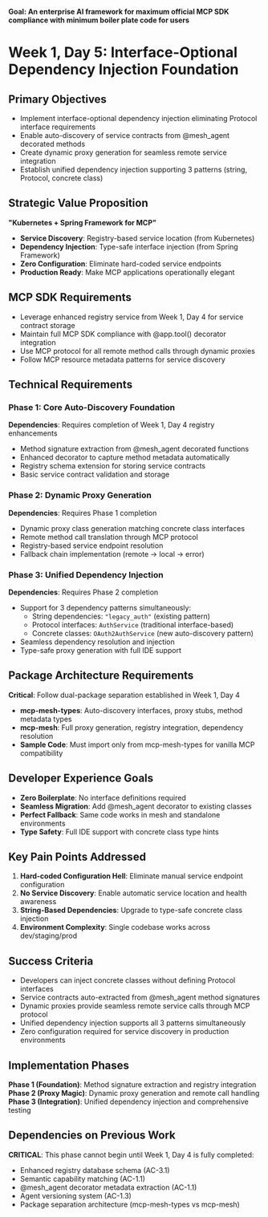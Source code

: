 **Goal: An enterprise AI framework for maximum official MCP SDK compliance with minimum boiler plate code for users**

# Week 1, Day 5: Interface-Optional Dependency Injection Foundation

## Primary Objectives

- Implement interface-optional dependency injection eliminating Protocol interface requirements
- Enable auto-discovery of service contracts from @mesh_agent decorated methods
- Create dynamic proxy generation for seamless remote service integration
- Establish unified dependency injection supporting 3 patterns (string, Protocol, concrete class)

## Strategic Value Proposition

**"Kubernetes + Spring Framework for MCP"**

- **Service Discovery**: Registry-based service location (from Kubernetes)
- **Dependency Injection**: Type-safe interface injection (from Spring Framework)
- **Zero Configuration**: Eliminate hard-coded service endpoints
- **Production Ready**: Make MCP applications operationally elegant

## MCP SDK Requirements

- Leverage enhanced registry service from Week 1, Day 4 for service contract storage
- Maintain full MCP SDK compliance with @app.tool() decorator integration
- Use MCP protocol for all remote method calls through dynamic proxies
- Follow MCP resource metadata patterns for service discovery

## Technical Requirements

### Phase 1: Core Auto-Discovery Foundation

**Dependencies**: Requires completion of Week 1, Day 4 registry enhancements

- Method signature extraction from @mesh_agent decorated functions
- Enhanced decorator to capture method metadata automatically
- Registry schema extension for storing service contracts
- Basic service contract validation and storage

### Phase 2: Dynamic Proxy Generation

**Dependencies**: Requires Phase 1 completion

- Dynamic proxy class generation matching concrete class interfaces
- Remote method call translation through MCP protocol
- Registry-based service endpoint resolution
- Fallback chain implementation (remote → local → error)

### Phase 3: Unified Dependency Injection

**Dependencies**: Requires Phase 2 completion

- Support for 3 dependency patterns simultaneously:
  - String dependencies: `"legacy_auth"` (existing pattern)
  - Protocol interfaces: `AuthService` (traditional interface-based)
  - Concrete classes: `OAuth2AuthService` (new auto-discovery pattern)
- Seamless dependency resolution and injection
- Type-safe proxy generation with full IDE support

## Package Architecture Requirements

**Critical**: Follow dual-package separation established in Week 1, Day 4

- **mcp-mesh-types**: Auto-discovery interfaces, proxy stubs, method metadata types
- **mcp-mesh**: Full proxy generation, registry integration, dependency resolution
- **Sample Code**: Must import only from mcp-mesh-types for vanilla MCP compatibility

## Developer Experience Goals

- **Zero Boilerplate**: No interface definitions required
- **Seamless Migration**: Add @mesh_agent decorator to existing classes
- **Perfect Fallback**: Same code works in mesh and standalone environments
- **Type Safety**: Full IDE support with concrete class type hints

## Key Pain Points Addressed

1. **Hard-coded Configuration Hell**: Eliminate manual service endpoint configuration
2. **No Service Discovery**: Enable automatic service location and health awareness
3. **String-Based Dependencies**: Upgrade to type-safe concrete class injection
4. **Environment Complexity**: Single codebase works across dev/staging/prod

## Success Criteria

- Developers can inject concrete classes without defining Protocol interfaces
- Service contracts auto-extracted from @mesh_agent method signatures
- Dynamic proxies provide seamless remote service calls through MCP protocol
- Unified dependency injection supports all 3 patterns simultaneously
- Zero configuration required for service discovery in production environments

## Implementation Phases

**Phase 1 (Foundation)**: Method signature extraction and registry integration
**Phase 2 (Proxy Magic)**: Dynamic proxy generation and remote call handling
**Phase 3 (Integration)**: Unified dependency injection and comprehensive testing

## Dependencies on Previous Work

**CRITICAL**: This phase cannot begin until Week 1, Day 4 is fully completed:

- Enhanced registry database schema (AC-3.1)
- Semantic capability matching (AC-1.1)
- @mesh_agent decorator metadata extraction (AC-1.1)
- Agent versioning system (AC-1.3)
- Package separation architecture (mcp-mesh-types vs mcp-mesh)
